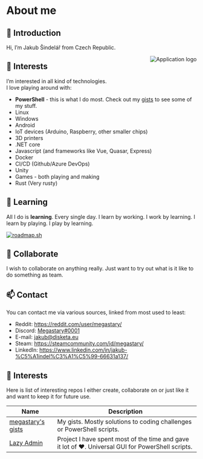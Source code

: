 # About me

## 👋 Introduction

Hi, I’m Jakub Šindelář from Czech Republic.  

<img src="https://raw.githubusercontent.com/PowerShell/PowerShell/master/assets/ps_black_64.svg?sanitize=true" alt="Application logo" align="right" />

## 👀 Interests

I’m interested in all kind of technologies.  
I love playing around with:  
 
 - **PowerShell** - this is what I do most. Check out my [gists](https://gist.github.com/megastary) to see some of my stuff.
 - Linux
 - Windows
 - Android
 - IoT devices (Arduino, Raspberry, other smaller chips)
 - 3D printers
 - .NET core
 - Javascript (and frameworks like Vue, Quasar, Express)
 - Docker
 - CI/CD (Github/Azure DevOps)
 - Unity
 - Games - both playing and making
 - Rust (Very rusty)

## 🌱 Learning

All I do is **learning**. Every single day. I learn by working. I work by learning. I learn by playing. I play by learning.  

[![roadmap.sh](https://roadmap.sh/card/wide/66c717b192ec1a8a73b12037?variant=dark&roadmaps=ai-data-scientist%2Cmlops%2Csoftware-architect%2Cdevops)](https://roadmap.sh)

## 💞️ Collaborate

I wish to collaborate on anything really. Just want to try out what is it like to do something as team.  

## 📫 Contact

You can contact me via various sources, linked from most used to least:  

- Reddit: https://reddit.com/user/megastary/
- Discord: [Megastary#0001](https://discord.gg/RDcbdadJzD)
- E-mail: jakub@disketa.eu
- Steam: https://steamcommunity.com/id/megastary/
- LinkedIn: https://www.linkedin.com/in/jakub-%C5%A1indel%C3%A1%C5%99-66631a137/

## 🎡 Interests

Here is list of interesting repos I either create, collaborate on or just like it and want to keep it for future use.  

|Name|Description|
|----|-----------|
|[megastary's gists](https://gist.github.com/megastary)|My gists. Mostly solutions to coding challenges or PowerShell scripts.|
|[Lazy Admin](https://github.com/houby-studio/lazy-admin)|Project I have spent most of the time and gave it lot of ♥. Universal GUI for PowerShell scripts.|
